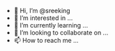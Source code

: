 - 👋 Hi, I’m @sreeking
- 👀 I’m interested in ...
- 🌱 I’m currently learning ...
- 💞️ I’m looking to collaborate on ...
- 📫 How to reach me ...

<!---
sreeking/sreeking is a ✨ special ✨ repository because its `README.md` (this file) appears on your GitHub profile.
You can click the Preview link to take a look at your changes.
--->

